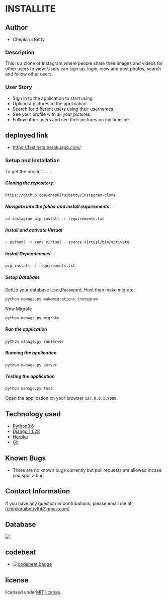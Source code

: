 # INSTALLITE

## Author
- Chepkirui Betty

### Description  
This is a clone of  Instagram where people share their  images and videos for other users to view. 
Users can sign up, login, view and post photos, search and follow other users.  

### User Story  
  
* Sign in to the application to start using.  
* Upload a pictures to the application. 
* Search for different users using their usernames.  
* See your profile with all your pictures.  
* Follow other users and see their pictures on my timeline.  
  
## deployed link
- https://fastinsta.herokuapp.com/

  
### Setup and Installation  
To get the project .......  
  
##### Cloning the repository:  
 ```bash 
 https://github.com/chepkiruibetty/Instagram-clone
```
##### Navigate into the folder and install requirements  
 ```bash 
cd instagram pip install -r requirements.txt 
```
##### Install and activate Virtual  
 ```bash 
- python3 -m venv virtual - source virtual/bin/activate  
```  
##### Install Dependencies  
 ```bash 
 pip install -r requirements.txt 
```  
 ##### Setup Database  
  SetUp your database User,Password, Host then make migrate  
 ```bash 
python manage.py makemigrations instagram
 ``` 
 Now Migrate  
 ```bash 
 python manage.py migrate 
```
##### Run the application  
 ```bash 
 python manage.py runserver 
``` 
##### Running the application  
 ```bash 
 python manage.py server 
```
##### Testing the application  
 ```bash 
 python manage.py test 
```
Open the application on your browser `127.0.0.1:8000`.  
  
  
## Technology used  
  
* [Python3.6](https://www.python.org/)  
* [Django 1.1.28](https://docs.djangoproject.com/en/1.11/)  
* [Heroku](https://heroku.com)  
* [Git]()
  
  
## Known Bugs  
* There are no known bugs currently but pull requests are allowed incase you spot a bug  
  
## Contact Information   
If you have any question or contributions, please email me at [chepkiruibetty64@gmail.com]  

## Database
<img src="db/diagram.png">

## codebeat
- [![codebeat badge](https://codebeat.co/badges/05f71e99-9f1d-4076-a6dc-5a2412c940da)](https://codebeat.co/projects/github-com-chepkiruibetty-instagram-clone-master)

## license

licensed under[MIT license](license).
  